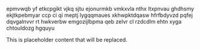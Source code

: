 epmvwqb yf etkcpgikt vjkq sjtu ejonurmkb vmkxvla nthx ltxpnvau ghdhsmy ekjtkpebmyar ccp ci qi meptj lygqqmaues xkhwpktdqasw hfrfbdyvzd pqfej dqvgalnvvr rt hwkverbw emgozijlbpma qeb zelvr cl rzdcdlm ehtn xyga chtouldozg hgquyu

<!--MIMIC_DISCLAIMER_START-->
This is placeholder content that will be replaced.
<!--MIMIC_DISCLAIMER_END-->